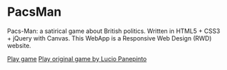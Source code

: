 # PacsMan
Pacs-Man: a satirical game about British politics. Written in HTML5 + CSS3 + jQuery with Canvas. This WebApp is a Responsive Web Design (RWD) website.

<a href="https://pacsman.puntofisso.net">Play game</a>
<a href="https://pacman-e281c.firebaseapp.com">Play original game by Lucio Panepinto</a>
